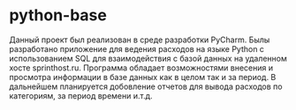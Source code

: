 # python-base
   Данный проект был реализован в среде разработки PyСharm. Былы разработано приложение для ведения расходов на языке Python c использованием SQL для взаимодействия с базой данных на удаленном хосте sprinthost.ru.
Программа обладает возможностями внесения и просмотра информации в базе данных как в целом так и за период. 
В дальнейшем планируется добовление отчетов для вывода расходов по категориям, за период времени и.т.д.

